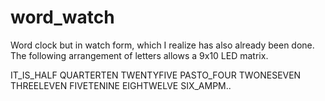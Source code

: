 # word_watch

Word clock but in watch form, which I realize has also already been done. The following arrangement of letters allows a 9x10 LED matrix.

IT_IS_HALF
QUARTERTEN
TWENTYFIVE
PASTO_FOUR
TWONESEVEN
THREELEVEN
FIVETENINE
EIGHTWELVE
SIX_AMPM..

